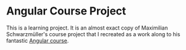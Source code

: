 # Angular Course Project

This is a learning project. It is an almost exact copy of Maximilian Schwarzmüller's course project that I recreated as a work along to his fantastic [Angular course](https://www.udemy.com/share/101WgA/).